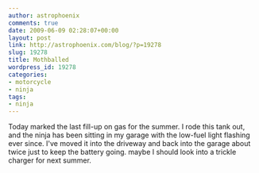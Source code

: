 ```yaml
---
author: astrophoenix
comments: true
date: 2009-06-09 02:28:07+00:00
layout: post
link: http://astrophoenix.com/blog/?p=19278
slug: 19278
title: Mothballed
wordpress_id: 19278
categories:
- motorcycle
- ninja
tags:
- ninja
---
```


Today marked the last fill-up on gas for the summer. I rode this tank out, and the ninja has been sitting in my garage with the low-fuel light flashing ever since. I've moved it into the driveway and back into the garage about twice just to keep the battery going. maybe I should look into a trickle charger for next summer.
